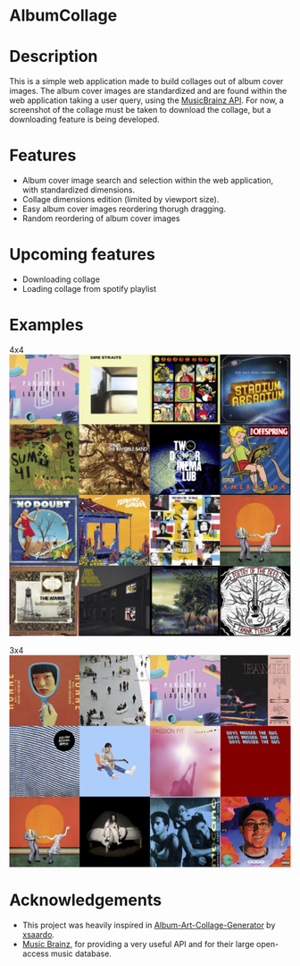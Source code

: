 # AlbumCollage ##
# Description #
This is a simple web application made to build collages out of album cover images.
The album cover images are standardized and are found within the web application taking a user query, using the [MusicBrainz API](https://musicbrainz.org/doc/MusicBrainz_API "MusicBrainz API").
For now, a screenshot of the collage must be taken to download the collage, but a downloading feature is being developed.


# Features #
- Album cover image search and selection within the web application, with standardized dimensions.
- Collage dimensions edition (limited by viewport size).
- Easy album cover images reordering thorugh dragging.
- Random reordering of album cover images


# Upcoming features #
- Downloading collage
- Loading collage from spotify playlist


# Examples #
4x4
![](https://github.com/ignacio-gn/AlbumCollage/blob/main/static/example1.png)

3x4
![](https://github.com/ignacio-gn/AlbumCollage/blob/main/static/example4.png)


# Acknowledgements #
- This project was heavily inspired in [Album-Art-Collage-Generator](https://github.com/xsaardo/Album-Art-Collage-Creator) by [xsaardo](https://github.com/xsaardo).
- [Music Brainz](https://musicbrainz.org/ "Music Brainz"), for providing a very useful API and for their large open-access music database.
